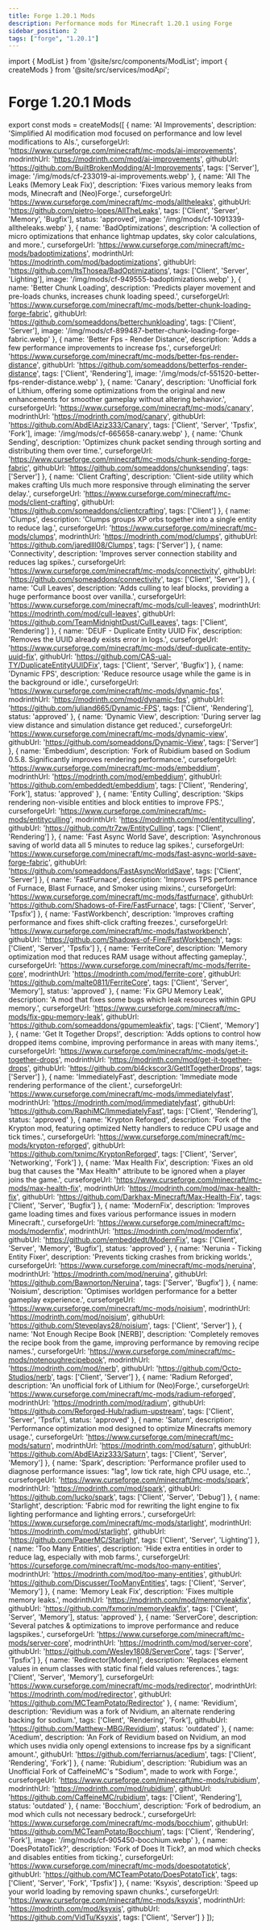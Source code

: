 ```yaml
---
title: Forge 1.20.1 Mods
description: Performance mods for Minecraft 1.20.1 using Forge
sidebar_position: 2
tags: ["forge", "1.20.1"]
---
```


import { ModList } from '@site/src/components/ModList';
import { createMods } from '@site/src/services/modApi';

# Forge 1.20.1 Mods

export const mods = createMods([
  {
    name: 'AI Improvements',
    description: 'Simplified AI modification mod focused on performance and low level modifications to AIs.',
    curseforgeUrl: 'https://www.curseforge.com/minecraft/mc-mods/ai-improvements',
    modrinthUrl: 'https://modrinth.com/mod/ai-improvements',
    githubUrl: 'https://github.com/BuiltBrokenModding/AI-Improvements',
    tags: ['Server'],
    image: '/img/mods/cf-233019-ai-improvements.webp'
  },
  {
    name: 'All The Leaks (Memory Leak Fix)',
    description: 'Fixes various memory leaks from mods, Minecraft and (Neo)Forge.',
    curseforgeUrl: 'https://www.curseforge.com/minecraft/mc-mods/alltheleaks',
    githubUrl: 'https://github.com/pietro-lopes/AllTheLeaks',
    tags: ['Client', 'Server', 'Memory', 'Bugfix'],
    status: 'approved',
    image: '/img/mods/cf-1091339-alltheleaks.webp'
  },
  {
    name: 'BadOptimizations',
    description: 'A collection of micro optimizations that enhance lightmap updates, sky color calculations, and more.',
    curseforgeUrl: 'https://www.curseforge.com/minecraft/mc-mods/badoptimizations',
    modrinthUrl: 'https://modrinth.com/mod/badoptimizations',
    githubUrl: 'https://github.com/ItsThosea/BadOptimizations',
    tags: ['Client', 'Server', 'Lighting'],
    image: '/img/mods/cf-949555-badoptimizations.webp'
  },
  {
    name: 'Better Chunk Loading',
    description: 'Predicts player movement and pre-loads chunks, increases chunk loading speed.',
    curseforgeUrl: 'https://www.curseforge.com/minecraft/mc-mods/better-chunk-loading-forge-fabric',
    githubUrl: 'https://github.com/someaddons/betterchunkloading',
    tags: ['Client', 'Server'],
    image: '/img/mods/cf-899487-better-chunk-loading-forge-fabric.webp'
  },
  {
    name: 'Better Fps - Render Distance',
    description: 'Adds a few performance improvements to increase fps.',
    curseforgeUrl: 'https://www.curseforge.com/minecraft/mc-mods/better-fps-render-distance',
    githubUrl: 'https://github.com/someaddons/betterfps-render-distance',
    tags: ['Client', 'Rendering'],
    image: '/img/mods/cf-551520-better-fps-render-distance.webp'
  },
  {
    name: 'Canary',
    description: 'Unofficial fork of Lithium, offering some optimizations from the original and new enhancements for smoother gameplay without altering behavior.',
    curseforgeUrl: 'https://www.curseforge.com/minecraft/mc-mods/canary',
    modrinthUrl: 'https://modrinth.com/mod/canary',
    githubUrl: 'https://github.com/AbdElAziz333/Canary',
    tags: ['Client', 'Server', 'Tpsfix', 'Fork'],
    image: '/img/mods/cf-665658-canary.webp'
  },
  {
    name: 'Chunk Sending',
    description: 'Optimizes chunk packet sending through sorting and distributing them over time.',
    curseforgeUrl: 'https://www.curseforge.com/minecraft/mc-mods/chunk-sending-forge-fabric',
    githubUrl: 'https://github.com/someaddons/chunksending',
    tags: ['Server']
  },
  {
    name: 'Client Crafting',
    description: 'Client-side utility which makes crafting UIs much more responsive through eliminating the server delay.',
    curseforgeUrl: 'https://www.curseforge.com/minecraft/mc-mods/client-crafting',
    githubUrl: 'https://github.com/someaddons/clientcrafting',
    tags: ['Client']
  },
  {
    name: 'Clumps',
    description: 'Clumps groups XP orbs together into a single entity to reduce lag.',
    curseforgeUrl: 'https://www.curseforge.com/minecraft/mc-mods/clumps',
    modrinthUrl: 'https://modrinth.com/mod/clumps',
    githubUrl: 'https://github.com/jaredlll08/Clumps',
    tags: ['Server']
  },
  {
    name: 'Connectivity',
    description: 'Improves server connection stability and reduces lag spikes.',
    curseforgeUrl: 'https://www.curseforge.com/minecraft/mc-mods/connectivity',
    githubUrl: 'https://github.com/someaddons/connectivity',
    tags: ['Client', 'Server']
  },
  {
    name: 'Cull Leaves',
    description: 'Adds culling to leaf blocks, providing a huge performance boost over vanilla.',
    curseforgeUrl: 'https://www.curseforge.com/minecraft/mc-mods/cull-leaves',
    modrinthUrl: 'https://modrinth.com/mod/cull-leaves',
    githubUrl: 'https://github.com/TeamMidnightDust/CullLeaves',
    tags: ['Client', 'Rendering']
  },
  {
    name: 'DEUF - Duplicate Entity UUID Fix',
    description: 'Removes the UUID already exists error in logs.',
    curseforgeUrl: 'https://www.curseforge.com/minecraft/mc-mods/deuf-duplicate-entity-uuid-fix',
    githubUrl: 'https://github.com/CAS-ual-TY/DuplicateEntityUUIDFix',
    tags: ['Client', 'Server', 'Bugfix']
  },
  {
    name: 'Dynamic FPS',
    description: 'Reduce resource usage while the game is in the background or idle.',
    curseforgeUrl: 'https://www.curseforge.com/minecraft/mc-mods/dynamic-fps',
    modrinthUrl: 'https://modrinth.com/mod/dynamic-fps',
    githubUrl: 'https://github.com/juliand665/Dynamic-FPS',
    tags: ['Client', 'Rendering'],
    status: 'approved'
  },
  {
    name: 'Dynamic View',
    description: 'During server lag view distance and simulation distance get reduced.',
    curseforgeUrl: 'https://www.curseforge.com/minecraft/mc-mods/dynamic-view',
    githubUrl: 'https://github.com/someaddons/Dynamic-View',
    tags: ['Server']
  },
  {
    name: 'Embeddium',
    description: 'Fork of Rubidium based on Sodium 0.5.8. Significantly improves rendering performance.',
    curseforgeUrl: 'https://www.curseforge.com/minecraft/mc-mods/embeddium',
    modrinthUrl: 'https://modrinth.com/mod/embeddium',
    githubUrl: 'https://github.com/embeddedt/embeddium',
    tags: ['Client', 'Rendering', 'Fork'],
    status: 'approved'
  },
  {
    name: 'Entity Culling',
    description: 'Skips rendering non-visible entities and block entities to improve FPS.',
    curseforgeUrl: 'https://www.curseforge.com/minecraft/mc-mods/entityculling',
    modrinthUrl: 'https://modrinth.com/mod/entityculling',
    githubUrl: 'https://github.com/tr7zw/EntityCulling',
    tags: ['Client', 'Rendering']
  },
  {
    name: 'Fast Async World Save',
    description: 'Asynchronous saving of world data all 5 minutes to reduce lag spikes.',
    curseforgeUrl: 'https://www.curseforge.com/minecraft/mc-mods/fast-async-world-save-forge-fabric',
    githubUrl: 'https://github.com/someaddons/FastAsyncWorldSave',
    tags: ['Client', 'Server']
  },
  {
    name: 'FastFurnace',
    description: 'Improves TPS performance of Furnace, Blast Furnace, and Smoker using mixins.',
    curseforgeUrl: 'https://www.curseforge.com/minecraft/mc-mods/fastfurnace',
    githubUrl: 'https://github.com/Shadows-of-Fire/FastFurnace',
    tags: ['Client', 'Server', 'Tpsfix']
  },
  {
    name: 'FastWorkbench',
    description: 'Improves crafting performance and fixes shift-click crafting freezes.',
    curseforgeUrl: 'https://www.curseforge.com/minecraft/mc-mods/fastworkbench',
    githubUrl: 'https://github.com/Shadows-of-Fire/FastWorkbench',
    tags: ['Client', 'Server', 'Tpsfix']
  },
  {
    name: 'FerriteCore',
    description: 'Memory optimization mod that reduces RAM usage without affecting gameplay.',
    curseforgeUrl: 'https://www.curseforge.com/minecraft/mc-mods/ferrite-core',
    modrinthUrl: 'https://modrinth.com/mod/ferrite-core',
    githubUrl: 'https://github.com/malte0811/FerriteCore',
    tags: ['Client', 'Server', 'Memory'],
    status: 'approved'
  },
  {
    name: 'Fix GPU Memory Leak',
    description: 'A mod that fixes some bugs which leak resources within GPU memory.',
    curseforgeUrl: 'https://www.curseforge.com/minecraft/mc-mods/fix-gpu-memory-leak',
    githubUrl: 'https://github.com/someaddons/gpumemleakfix',
    tags: ['Client', 'Memory']
  },
  {
    name: 'Get It Together Drops!',
    description: 'Adds options to control how dropped items combine, improving performance in areas with many items.',
    curseforgeUrl: 'https://www.curseforge.com/minecraft/mc-mods/get-it-together-drops',
    modrinthUrl: 'https://modrinth.com/mod/get-it-together-drops',
    githubUrl: 'https://github.com/bl4ckscor3/GetItTogetherDrops',
    tags: ['Server']
  },
  {
    name: 'ImmediatelyFast',
    description: 'Immediate mode rendering performance of the client.',
    curseforgeUrl: 'https://www.curseforge.com/minecraft/mc-mods/immediatelyfast',
    modrinthUrl: 'https://modrinth.com/mod/immediatelyfast',
    githubUrl: 'https://github.com/RaphiMC/ImmediatelyFast',
    tags: ['Client', 'Rendering'],
    status: 'approved'
  },
  {
    name: 'Krypton Reforged',
    description: 'Fork of the Krypton mod, featuring optimized Netty handlers to reduce CPU usage and tick times.',
    curseforgeUrl: 'https://www.curseforge.com/minecraft/mc-mods/krypton-reforged',
    githubUrl: 'https://github.com/txnimc/KryptonReforged',
    tags: ['Client', 'Server', 'Networking', 'Fork']
  },
  {
    name: 'Max Health Fix',
    description: 'Fixes an old bug that causes the "Max Health" attribute to be ignored when a player joins the game.',
    curseforgeUrl: 'https://www.curseforge.com/minecraft/mc-mods/max-health-fix',
    modrinthUrl: 'https://modrinth.com/mod/max-health-fix',
    githubUrl: 'https://github.com/Darkhax-Minecraft/Max-Health-Fix',
    tags: ['Client', 'Server', 'Bugfix']
  },
  {
    name: 'ModernFix',
    description: 'Improves game loading times and fixes various performance issues in modern Minecraft.',
    curseforgeUrl: 'https://www.curseforge.com/minecraft/mc-mods/modernfix',
    modrinthUrl: 'https://modrinth.com/mod/modernfix',
    githubUrl: 'https://github.com/embeddedt/ModernFix',
    tags: ['Client', 'Server', 'Memory', 'Bugfix'],
    status: 'approved'
  },
  {
    name: 'Nerunia - Ticking Entity Fixer',
    description: 'Prevents ticking crashes from bricking worlds.',
    curseforgeUrl: 'https://www.curseforge.com/minecraft/mc-mods/neruina',
    modrinthUrl: 'https://modrinth.com/mod/neruina',
    githubUrl: 'https://github.com/Bawnorton/Neruina',
    tags: ['Server', 'Bugfix']
  },
  {
    name: 'Noisium',
    description: 'Optimises worldgen performance for a better gameplay experience.',
    curseforgeUrl: 'https://www.curseforge.com/minecraft/mc-mods/noisium',
    modrinthUrl: 'https://modrinth.com/mod/noisium',
    githubUrl: 'https://github.com/Steveplays28/noisium',
    tags: ['Client', 'Server']
  },
  {
    name: 'Not Enough Recipe Book [NERB]',
    description: 'Completely removes the recipe book from the game, improving performance by removing recipe names.',
    curseforgeUrl: 'https://www.curseforge.com/minecraft/mc-mods/notenoughrecipebook',
    modrinthUrl: 'https://modrinth.com/mod/nerb',
    githubUrl: 'https://github.com/Octo-Studios/nerb',
    tags: ['Client', 'Server']
  },
  {
    name: 'Radium Reforged',
    description: 'An unofficial fork of Lithium for (Neo)Forge.',
    curseforgeUrl: 'https://www.curseforge.com/minecraft/mc-mods/radium-reforged',
    modrinthUrl: 'https://modrinth.com/mod/radium',
    githubUrl: 'https://github.com/Reforged-Hub/radium-upstream',
    tags: ['Client', 'Server', 'Tpsfix'],
    status: 'approved'
  },
  {
    name: 'Saturn',
    description: 'Performance optimization mod designed to optimize Minecrafts memory usage.',
    curseforgeUrl: 'https://www.curseforge.com/minecraft/mc-mods/saturn',
    modrinthUrl: 'https://modrinth.com/mod/saturn',
    githubUrl: 'https://github.com/AbdElAziz333/Saturn',
    tags: ['Client', 'Server', 'Memory']
  },
  {
    name: 'Spark',
    description: 'Performance profiler used to diagnose performance issues: "lag", low tick rate, high CPU usage, etc..',
    curseforgeUrl: 'https://www.curseforge.com/minecraft/mc-mods/spark',
    modrinthUrl: 'https://modrinth.com/mod/spark',
    githubUrl: 'https://github.com/lucko/spark',
    tags: ['Client', 'Server', 'Debug']
  },
  {
    name: 'Starlight',
    description: 'Fabric mod for rewriting the light engine to fix lighting performance and lighting errors.',
    curseforgeUrl: 'https://www.curseforge.com/minecraft/mc-mods/starlight',
    modrinthUrl: 'https://modrinth.com/mod/starlight',
    githubUrl: 'https://github.com/PaperMC/Starlight',
    tags: ['Client', 'Server', 'Lighting']
  },
  {
    name: 'Too Many Entities',
    description: 'Hide extra entities in order to reduce lag, especially with mob farms.',
    curseforgeUrl: 'https://curseforge.com/minecraft/mc-mods/too-many-entities',
    modrinthUrl: 'https://modrinth.com/mod/too-many-entities',
    githubUrl: 'https://github.com/Discusser/TooManyEntities',
    tags: ['Client', 'Server', 'Memory']
  },
  {
    name: 'Memory Leak Fix',
    description: 'Fixes multiple memory leaks.',
    modrinthUrl: 'https://modrinth.com/mod/memoryleakfix',
    githubUrl: 'https://github.com/fxmorin/memoryleakfix',
    tags: ['Client', 'Server', 'Memory'],
    status: 'approved'
  },
  {
    name: 'ServerCore',
    description: 'Several patches & optimizations to improve performance and reduce lagspikes.',
    curseforgeUrl: 'https://www.curseforge.com/minecraft/mc-mods/server-core',
    modrinthUrl: 'https://modrinth.com/mod/server-core',
    githubUrl: 'https://github.com/Wesley1808/ServerCore',
    tags: ['Server', 'Tpsfix']
  },
  {
    name: 'Redirector[Modern]',
    description: 'Replaces element values in enum classes with static final field values references.',
    tags: ['Client', 'Server', 'Memory'],
    curseforgeUrl: 'https://www.curseforge.com/minecraft/mc-mods/redirector',
    modrinthUrl: 'https://modrinth.com/mod/redirector',
    githubUrl: 'https://github.com/MCTeamPotato/Redirector'
  },
  {
    name: 'Revidium',
    description: 'Revidium was a fork of Nvidium, an alternate rendering backing for sodium.',
    tags: ['Client', 'Rendering', 'Fork'],
    githubUrl: 'https://github.com/Matthew-MBG/Revidium',
    status: 'outdated'
  },
  {
    name: 'Acedium',
    description: 'An Fork of Revidium based on Nvidium, an mod which uses nvidia only opengl extensions to increase fps by a significant amount.',
    githubUrl: 'https://github.com/ferriarnus/acedium',
    tags: ['Client', 'Rendering', 'Fork']
  },
  {
    name: 'Rubidium',
    description: 'Rubidium was an Unofficial Fork of CaffeineMC\'s "Sodium", made to work with Forge.',
    curseforgeUrl: 'https://www.curseforge.com/minecraft/mc-mods/rubidium',
    modrinthUrl: 'https://modrinth.com/mod/rubidium',
    githubUrl: 'https://github.com/CaffeineMC/rubidium',
    tags: ['Client', 'Rendering'],
    status: 'outdated'
  },
  {
    name: 'Bocchium',
    description: 'Fork of bedrodium, an mod which culls not necessary bedrock.',
    curseforgeUrl: 'https://www.curseforge.com/minecraft/mc-mods/bocchium',
    githubUrl: 'https://github.com/MCTeamPotato/Bocchium',
    tags: ['Client', 'Rendering', 'Fork'],
    image: '/img/mods/cf-905450-bocchium.webp'
  },
  {
    name: 'DoesPotatoTick?',
    description: 'Fork of Does It Tick?, an mod which checks and disables entities from ticking.',
    curseforgeUrl: 'https://www.curseforge.com/minecraft/mc-mods/doespotatotick',
    githubUrl: 'https://github.com/MCTeamPotato/DoesPotatoTick',
    tags: ['Client', 'Server', 'Fork', 'Tpsfix']
  },
  {
    name: 'Ksyxis',
    description: 'Speed up your world loading by removing spawn chunks.',
    curseforgeUrl: 'https://www.curseforge.com/minecraft/mc-mods/ksyxis',
    modrinthUrl: 'https://modrinth.com/mod/ksyxis',
    githubUrl: 'https://github.com/VidTu/Ksyxis',
    tags: ['Client', 'Server']
  }
]);

<ModList mods={mods} />
